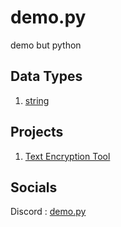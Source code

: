# demo.py
demo but python

## Data Types
1. [string](https://github.com/almostDemoPy/demo.py/tree/main/demo.py/data_types/string)

## Projects
1. [Text Encryption Tool](https://github.com/almostDemoPy/demo.py/blob/main/demo.py/projects/text_encryption_tool.py)


## Socials
Discord : [demo.py](https://discord.gg/UQhuWWufgb)